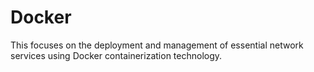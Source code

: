 # Docker
This  focuses on the deployment and management of essential network services using Docker containerization technology.
